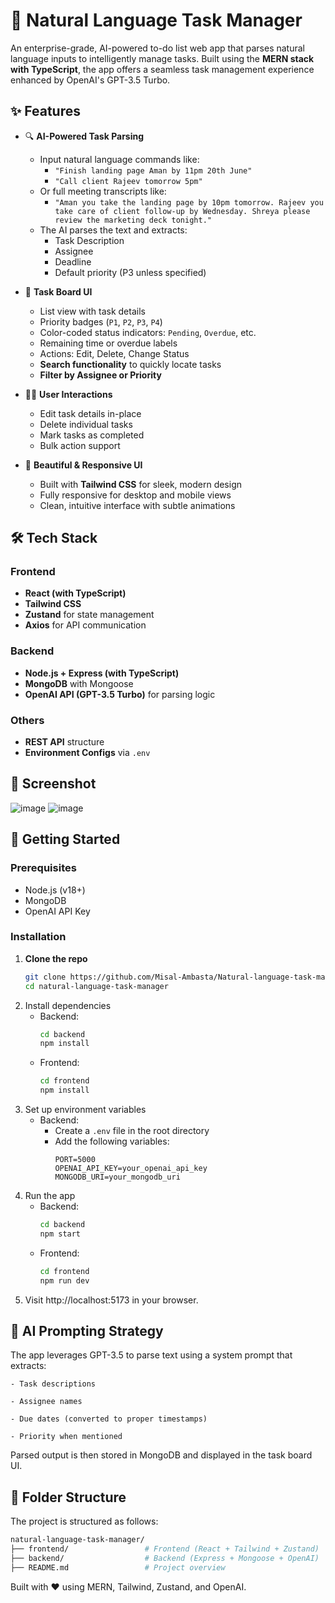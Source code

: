 # 🧠 Natural Language Task Manager

An enterprise-grade, AI-powered to-do list web app that parses natural language inputs to intelligently manage tasks. Built using the **MERN stack with TypeScript**, the app offers a seamless task management experience enhanced by OpenAI's GPT-3.5 Turbo.

## ✨ Features

- 🔍 **AI-Powered Task Parsing**
  - Input natural language commands like:
    - `"Finish landing page Aman by 11pm 20th June"`
    - `"Call client Rajeev tomorrow 5pm"`
  - Or full meeting transcripts like:
    - `"Aman you take the landing page by 10pm tomorrow. Rajeev you take care of client follow-up by Wednesday. Shreya please review the marketing deck tonight."`
  - The AI parses the text and extracts:
    - Task Description
    - Assignee
    - Deadline
    - Default priority (P3 unless specified)

- 🧾 **Task Board UI**
  - List view with task details
  - Priority badges (`P1`, `P2`, `P3`, `P4`)
  - Color-coded status indicators: `Pending`, `Overdue`, etc.
  - Remaining time or overdue labels
  - Actions: Edit, Delete, Change Status
  - **Search functionality** to quickly locate tasks
  - **Filter by Assignee or Priority**

- 🧑‍💻 **User Interactions**
  - Edit task details in-place
  - Delete individual tasks
  - Mark tasks as completed
  - Bulk action support

- 💅 **Beautiful & Responsive UI**
  - Built with **Tailwind CSS** for sleek, modern design
  - Fully responsive for desktop and mobile views
  - Clean, intuitive interface with subtle animations

## 🛠 Tech Stack

### Frontend
- **React (with TypeScript)**
- **Tailwind CSS**
- **Zustand** for state management
- **Axios** for API communication

### Backend
- **Node.js + Express (with TypeScript)**
- **MongoDB** with Mongoose
- **OpenAI API (GPT-3.5 Turbo)** for parsing logic

### Others
- **REST API** structure
- **Environment Configs** via `.env`

## 📸 Screenshot

![image](https://github.com/user-attachments/assets/de0223e5-da0e-47d1-8cff-7c7c0f197258)
![image](https://github.com/user-attachments/assets/99ed46d6-0a52-4d70-b0e5-63fd1cdd8dfc)



## 🚀 Getting Started

### Prerequisites
- Node.js (v18+)
- MongoDB
- OpenAI API Key

### Installation

1. **Clone the repo**
   ```bash
   git clone https://github.com/Misal-Ambasta/Natural-language-task-manager
   cd natural-language-task-manager

2. Install dependencies
    - Backend:
        ```bash
        cd backend
        npm install
    - Frontend:
        ```bash
        cd frontend
        npm install

3. Set up environment variables
   - Backend:
        - Create a `.env` file in the root directory
        - Add the following variables:
            ```
            PORT=5000
            OPENAI_API_KEY=your_openai_api_key
            MONGODB_URI=your_mongodb_uri
4. Run the app 
    - Backend:
        ```bash
        cd backend
        npm start
    - Frontend:
        ```bash
        cd frontend
        npm run dev

5. Visit http://localhost:5173 in your browser.

## 🧠 AI Prompting Strategy
The app leverages GPT-3.5 to parse text using a system prompt that extracts:

    - Task descriptions

    - Assignee names

    - Due dates (converted to proper timestamps)

    - Priority when mentioned

Parsed output is then stored in MongoDB and displayed in the task board UI.
## 📁 Folder Structure
The project is structured as follows:
``` bash
natural-language-task-manager/
├── frontend/                 # Frontend (React + Tailwind + Zustand)
├── backend/                  # Backend (Express + Mongoose + OpenAI)                  
├── README.md                 # Project overview
```

Built with ❤️ using MERN, Tailwind, Zustand, and OpenAI.
